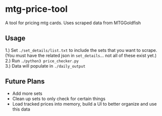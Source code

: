 # mtg-price-tool
 A tool for pricing mtg cards. Uses scraped data from MTGGoldfish


## Usage
 1.) Set `./set_details/list.txt` to include the sets that you want to scrape. (You must have the related json in `set_details`... not all of these exist yet.)  
 2.) Run `./python3 price_checker.py`  
 3.) Data will populate in `./daily_output`
## Future Plans
 - Add more sets
 - Clean up sets to only check for certain things
 - Load tracked prices into memory, build a UI to better organize and use this data
